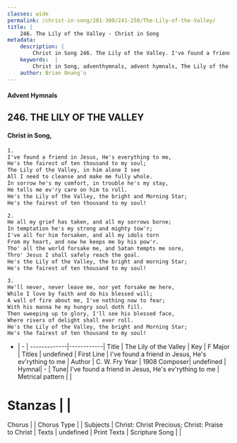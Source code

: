 ```yaml
---
classes: wide
permalink: /christ-in-song/201-300/241-250/The-Lily-of-the-Valley/
title: |
    246. The Lily of the Valley - Christ in Song
metadata:
    description: |
        Christ in Song 246. The Lily of the Valley. I've found a friend in Jesus, He's everything to me, He's the fairest of ten thousand to my soul; The Lily of the Valley, in him alone I see All I need to cleanse and make me fully whole. In sorrow he's my comfort, in trouble he's my stay, He tells me ev'ry care on him to roll. He's the Lily of the Valley, the bright and Morning Star; He's the fairest of ten thousand to my soul!
    keywords:  |
        Christ in Song, adventhymnals, advent hymnals, The Lily of the Valley, I've found a friend in Jesus, He's ev'rything to me. 
    author: Brian Onang'o
---
```


#### Advent Hymnals
## 246. THE LILY OF THE VALLEY
####  Christ in Song,

```txt
1.
I've found a friend in Jesus, He's everything to me,
He's the fairest of ten thousand to my soul;
The Lily of the Valley, in him alone I see
All I need to cleanse and make me fully whole.
In sorrow he's my comfort, in trouble he's my stay,
He tells me ev'ry care on him to roll.
He's the Lily of the Valley, the bright and Morning Star;
He's the fairest of ten thousand to my soul!

2.
He all my grief has taken, and all my sorrows borne;
In temptation he's my strong and mighty tow'r;
I've all for him forsaken, and all my idols torn
From my heart, and now he keeps me by his pow'r.
Tho' all the world forsake me, and Satan tempts me sore,
Thro' Jesus I shall safely reach the goal.
He's the Lily of the Valley, the bright and morning Star;
He's the fairest of ten thousand to my soul!

3.
He'll never, never leave me, nor yet forsake me here,
While I love by faith and do his blessed will;
A wall of fire about me, I've nothing now to fear;
With his manna he my hungry soul doth fill.
Then sweeping up to glory, I'll see his blessed face,
Where rivers of delight shall ever roll.
He's the Lily of the Valley, the bright and Morning Star;
He's the fairest of ten thousand to my soul!

```

- |   -  |
-------------|------------|
Title | The Lily of the Valley |
Key | F Major |
Titles | undefined |
First Line | I've found a friend in Jesus, He's ev'rything to me |
Author | C. W. Fry
Year | 1908
Composer| undefined |
Hymnal|  - |
Tune| I've found a friend in Jesus, He's ev'rything to me |
Metrical pattern | |
# Stanzas |  |
Chorus |  |
Chorus Type |  |
Subjects | Christ: Christ Precious; Christ: Praise to Christ |
Texts | undefined |
Print Texts | 
Scripture Song |  |
    
